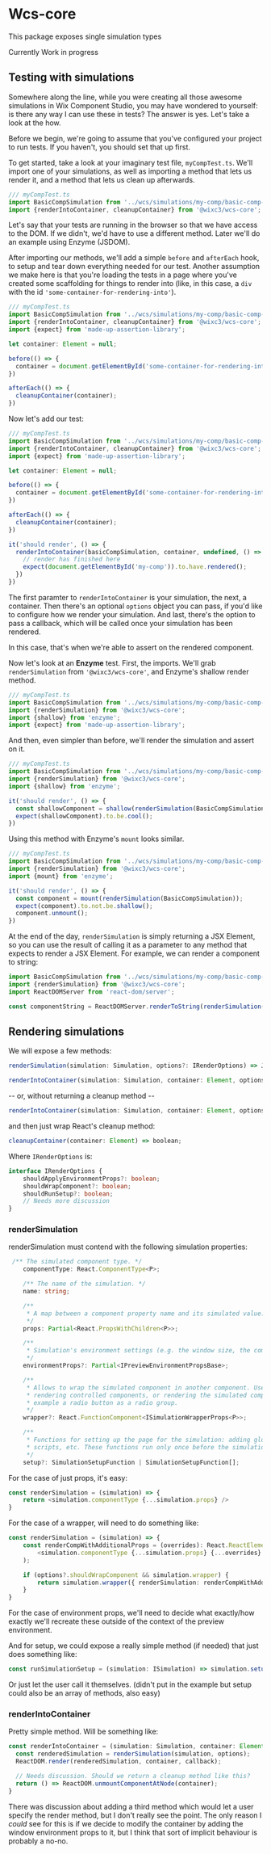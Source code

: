 # Wcs-core

This package exposes single simulation types

Currently Work in progress

## Testing with simulations
Somewhere along the line, while you were creating all those awesome simulations in Wix Component Studio, you may have wondered to yourself: is there any way I can use these in tests? The answer is yes. Let's take a look at the how.

Before we begin, we're going to assume that you've configured your project to run tests. If you haven't, you should set that up first.

To get started, take a look at your imaginary test file, `myCompTest.ts`. We'll import one of your simulations, as well as importing a method that lets us render it, and a method that lets us clean up afterwards. 

```ts
/// myCompTest.ts
import BasicCompSimulation from '../wcs/simulations/my-comp/basic-comp-simulation';
import {renderIntoContainer, cleanupContainer} from '@wixc3/wcs-core';

```

Let's say that your tests are running in the browser so that we have access to the DOM. If we didn't, we'd have to use a different method. Later we'll do an example using Enzyme (JSDOM).

After importing our methods, we'll add a simple `before` and `afterEach` hook, to setup and tear down everything needed for our test. Another assumption we make here is that you're loading the tests in a page where you've created some scaffolding for things to render into (like, in this case, a `div` with the id `'some-container-for-rendering-into'`).

```ts
/// myCompTest.ts
import BasicCompSimulation from '../wcs/simulations/my-comp/basic-comp-simulation';
import {renderIntoContainer, cleanupContainer} from '@wixc3/wcs-core';
import {expect} from 'made-up-assertion-library';

let container: Element = null;

before(() => {
  container = document.getElementById('some-container-for-rendering-into');
})

afterEach(() => {
  cleanupContainer(container);
})
```

Now let's add our test:

```ts
/// myCompTest.ts
import BasicCompSimulation from '../wcs/simulations/my-comp/basic-comp-simulation';
import {renderIntoContainer, cleanupContainer} from '@wixc3/wcs-core';
import {expect} from 'made-up-assertion-library';

let container: Element = null;

before(() => {
  container = document.getElementById('some-container-for-rendering-into');
})

afterEach(() => {
  cleanupContainer(container);
})

it('should render', () => {
  renderIntoContainer(basicCompSimulation, container, undefined, () => {
    // render has finished here
    expect(document.getElementById('my-comp')).to.have.rendered();
  })
})
```

The first paramter to `renderIntoContainer` is your simulation, the next, a container. Then there's an optional `options` object you can pass, if you'd like to configure how we render your simulation. And last, there's the option to pass a callback, which will be called once your simulation has been rendered.

In this case, that's when we're able to assert on the rendered component.

Now let's look at an **Enzyme** test. First, the imports. We'll grab `renderSimulation` from `'@wixc3/wcs-core'`, and Enzyme's shallow render method.

```ts
/// myCompTest.ts
import BasicCompSimulation from '../wcs/simulations/my-comp/basic-comp-simulation';
import {renderSimulation} from '@wixc3/wcs-core';
import {shallow} from 'enzyme';
import {expect} from 'made-up-assertion-library';
```

And then, even simpler than before, we'll render the simulation and assert on it. 

```ts
/// myCompTest.ts
import BasicCompSimulation from '../wcs/simulations/my-comp/basic-comp-simulation';
import {renderSimulation} from '@wixc3/wcs-core';
import {shallow} from 'enzyme';

it('should render', () => {
  const shallowComponent = shallow(renderSimulation(BasicCompSimulation));
  expect(shallowComponent).to.be.cool();
})
```

Using this method with Enzyme's `mount` looks similar.

```ts
/// myCompTest.ts
import BasicCompSimulation from '../wcs/simulations/my-comp/basic-comp-simulation';
import {renderSimulation} from '@wixc3/wcs-core';
import {mount} from 'enzyme';

it('should render', () => {
  const component = mount(renderSimulation(BasicCompSimulation));
  expect(component).to.not.be.shallow();
  component.unmount();
})
```

At the end of the day, `renderSimulation` is simply returning a JSX Element, so you can use the result of calling it as a parameter to any method that expects to render a JSX Element. For example, we can render a component to string:

```ts
import BasicCompSimulation from '../wcs/simulations/my-comp/basic-comp-simulation';
import {renderSimulation} from '@wixc3/wcs-core';
import ReactDOMServer from 'react-dom/server';

const componentString = ReactDOMServer.renderToString(renderSimulation(BasicCompSimulation));
```




## Rendering simulations

We will expose a few methods:

```ts
renderSimulation(simulation: Simulation, options?: IRenderOptions) => JSX.Element;
```

```ts
renderIntoContainer(simulation: Simulation, container: Element, options?: IRenderOptions, callback?: () => void) => () => void;
```

-- or, without returning a cleanup method --

```ts
renderIntoContainer(simulation: Simulation, container: Element, options?: IRenderOptions, callback?: () => void) => void;
```

and then just wrap React's cleanup method:

```ts
cleanupContainer(container: Element) => boolean;
```

Where `IRenderOptions` is:
```ts
interface IRenderOptions {
    shouldApplyEnvironmentProps?: boolean;
    shouldWrapComponent?: boolean;
    shouldRunSetup?: boolean;
    // Needs more discussion
}
```


### renderSimulation
renderSimulation must contend with the following simulation properties:

```ts
 /** The simulated component type. */
    componentType: React.ComponentType<P>;

    /** The name of the simulation. */
    name: string;

    /**
     * A map between a component property name and its simulated value.
     */
    props: Partial<React.PropsWithChildren<P>>;

    /**
     * Simulation's environment settings (e.g. the window size, the component alignment, etc.)
     */
    environmentProps?: Partial<IPreviewEnvironmentPropsBase>;

    /**
     * Allows to wrap the simulated component in another component. Useful for providing context,
     * rendering controlled components, or rendering the simulated component multiple times - for
     * example a radio button as a radio group.
     */
    wrapper?: React.FunctionComponent<ISimulationWrapperProps<P>>;

    /**
     * Functions for setting up the page for the simulation: adding global styles,
     * scripts, etc. These functions run only once before the simulation is mounted.
     */
    setup?: SimulationSetupFunction | SimulationSetupFunction[];
```

For the case of just props, it's easy:
```ts
const renderSimulation = (simulation) => {
    return <simulation.componentType {...simulation.props} />
}
```

For the case of a wrapper, will need to do something like:
```ts
const renderSimulation = (simulation) => {
    const renderCompWithAdditionalProps = (overrides): React.ReactElement => (
        <simulation.componentType {...simulation.props} {...overrides} />
    );

    if (options?.shouldWrapComponent && simulation.wrapper) {
        return simulation.wrapper({ renderSimulation: renderCompWithAdditionalProps });
    }
}
```

For the case of environment props, we'll need to decide what exactly/how exactly we'll recreate these outside of the context of the preview environment.

And for setup, we could expose a really simple method (if needed) that just does something like:
```ts
const runSimulationSetup = (simulation: ISimulation) => simulation.setup();
```

Or just let the user call it themselves. (didn't put in the example but setup could also be an array of methods, also easy)


### renderIntoContainer

Pretty simple method. Will be something like:

```ts
const renderIntoContainer = (simulation: Simulation, container: Element, options?: IRenderOptions, callback?: () => void) => {
  const renderedSimulation = renderSimulation(simulation, options);
  ReactDOM.render(renderedSimulation, container, callback);

  // Needs discussion. Should we return a cleanup method like this? 
  return () => ReactDOM.unmountComponentAtNode(container);
}
```

There was discussion about adding a third method which would let a user specify the render method, but I don't really see the point. The only reason I *could* see for this is if we decide to modify the container by adding the window environment props to it, but I think that sort of implicit behaviour is probably a no-no.
